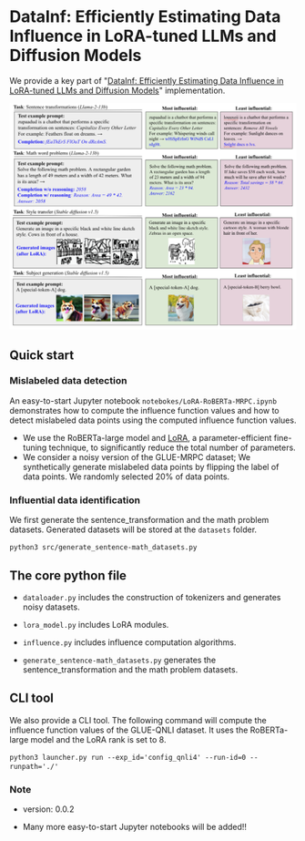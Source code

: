 # DataInf: Efficiently Estimating Data Influence in LoRA-tuned LLMs and Diffusion Models

We provide a key part of "[DataInf: Efficiently Estimating Data Influence in LoRA-tuned LLMs and Diffusion Models](https://arxiv.org/abs/2310.00902)" implementation.


<p align="center">
<img src="./figures/llama-diffusion.png" width="700">
</p>


## Quick start 

### Mislabeled data detection

An easy-to-start Jupyter notebook `notebokes/LoRA-RoBERTa-MRPC.ipynb` demonstrates how to compute the influence function values and how to detect mislabeled data points using the computed influence function values. 
 - We use the RoBERTa-large model and [LoRA](https://arxiv.org/abs/2106.09685), a parameter-efficient fine-tuning technique, to significantly reduce the total number of parameters. 
 - We consider a noisy version of the GLUE-MRPC dataset; We synthetically generate mislabeled data points by flipping the label of data points. We randomly selected 20% of data points. 

### Influential data identification

We first generate the sentence_transformation and the math problem datasets. Generated datasets will be stored at the `datasets` folder.
```
python3 src/generate_sentence-math_datasets.py
```



## The core python file 

- `dataloader.py` includes the construction of tokenizers and generates noisy datasets.

- `lora_model.py` includes LoRA modules.

- `influence.py` includes influence computation algorithms.

- `generate_sentence-math_datasets.py` generates the sentence_transformation and the math problem datasets.

## CLI tool

We also provide a CLI tool. The following command will compute the influence function values of the GLUE-QNLI dataset. It uses the RoBERTa-large model and the LoRA rank is set to 8.

```
python3 launcher.py run --exp_id='config_qnli4' --run-id=0 --runpath='./'
```

### Note

- version: 0.0.2

- Many more easy-to-start Jupyter notebooks will be added!!


